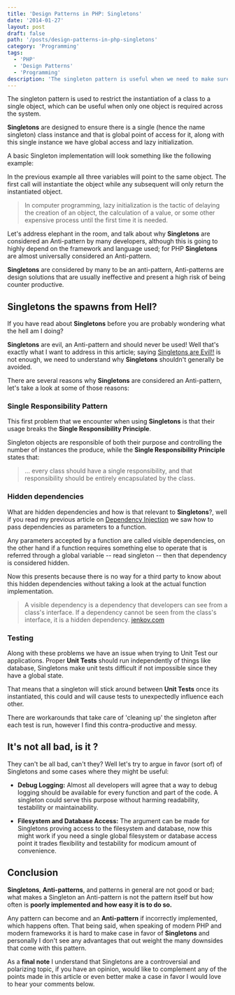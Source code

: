 ```yaml
---
title: 'Design Patterns in PHP: Singletons'
date: '2014-01-27'
layout: post
draft: false
path: '/posts/design-patterns-in-php-singletons'
category: 'Programming'
tags:
  - 'PHP'
  - 'Design Patterns'
  - 'Programming'
description: 'The singleton pattern is useful when we need to make sure we only have a single instance of a class for the entire request lifecycle in a web application. This typically occurs when we have global objects (such as a Configuration class) or a shared resource (such as an event queue).'
---
```


The singleton pattern is used to restrict the instantiation of a class to a single object, which can be useful when only one object is required across the system.

<!-- Patterns are still patterns, poor usage that ends ineffective and complex code which makes them into anti-patterns -->

**Singletons** are designed to ensure there is a single (hence the name singleton) class instance and that is global point of access for it, along with this single instance we have global access and lazy initialization.

A basic Singleton implementation will look something like the following example:

<script src="https://gist.github.com/amacgregor/8660951.js"></script>

In the previous example all three variables will point to the same object. The first call will instantiate the object while any subsequent will only return the instantiated object.

> In computer programming, lazy initialization is the tactic of delaying the creation of an object, the calculation of a value, or some other expensive process until the first time it is needed.

Let's address elephant in the room, and talk about why **Singletons** are considered an Anti-pattern by many developers, although this is going to highly depend on the framework and language used; for PHP **Singletons** are almost universally considered an Anti-pattern.

<div class="notice notice-warning">
	<strong>Singletons</strong> are considered by many to be an anti-pattern, Anti-patterns are design solutions that are usually ineffective and present a high risk of being counter productive.
</div>

## Singletons the spawns from Hell?

If you have read about **Singletons** before you are probably wondering what the hell am I doing?

**Singletons** are evil, an Anti-pattern and should never be used! Well that's exactly what I want to address in this article; saying [Singletons are Evil!!](https://c2.com/cgi/wiki?SingletonsAreEvil) is not enough, we need to understand why **Singletons** shouldn't generally be avoided.

<!-- Add more information about why **Singletons** are evil -->

There are several reasons why **Singletons** are considered an Anti-pattern, let's take a look at some of those reasons:

### Single Responsibility Pattern

This first problem that we encounter when using **Singletons** is that their usage breaks the **Single Responsibility Principle**.

Singleton objects are responsible of both their purpose and controlling the number of instances the produce, while the **Single Responsibility Principle** states that:

> ... every class should have a single responsibility, and that responsibility should be entirely encapsulated by the class.

### Hidden dependencies

What are hidden dependencies and how is that relevant to **Singletons**?, well if you read my previous article on [Dependency Injection](https://coderoncode.com/2014/01/06/dependency-injection-php.html) we saw how to pass dependencies as parameters to a function.

Any parameters accepted by a function are called visible dependencies, on the other hand if a function requires something else to operate that is referred through a global variable -- read singleton -- then that dependency is considered hidden.

Now this presents because there is no way for a third party to know about this hidden dependencies without taking a look at the actual function implementation.

> A visible dependency is a dependency that developers can see from a class's interface. If a dependency cannot be seen from the class's interface, it is a hidden dependency. [jenkov.com](https://tutorials.jenkov.com/ood/understanding-dependencies.html#visiblehidden)

### Testing

Along with these problems we have an issue when trying to Unit Test our applications. Proper **Unit Tests** should run independently of things like database, Singletons make unit tests difficult if not impossible since they have a global state.

That means that a singleton will stick around between **Unit Tests** once its instantiated, this could and will cause tests to unexpectedly influence each other.

There are workarounds that take care of 'cleaning up' the singleton after each test is run, however I find this contra-productive and messy.

## It's not all bad, is it ?

They can't be all bad, can't they? Well let's try to argue in favor (sort of) of Singletons and some cases where they might be useful:

- **Debug Logging:** Almost all developers will agree that a way to debug logging should be available for every function and part of the code. A singleton could serve this purpose without harming readability, testability or maintainability.

- **Filesystem and Database Access:** The argument can be made for Singletons proving access to the filesystem and database, now this might work if you need a single global filesystem or database access point it trades flexibility and testability for modicum amount of convenience.

## Conclusion

**Singletons**, **Anti-patterns**, and patterns in general are not good or bad; what makes a Singleton an Anti-pattern is not the pattern itself but how often is **poorly implemented and how easy it is to do so.**

Any pattern can become and an **Anti-pattern** if incorrectly implemented, which happens often. That being said, when speaking of modern PHP and modern frameworks it is hard to make case in favor of **Singletons** and personally I don't see any advantages that out weight the many downsides that come with this pattern.

<div class="notice notice-warning">
	As a <strong>final note</strong> I understand that Singletons are a controversial and polarizing topic, if you have an opinion, would like to complement any of the points made in this article or even better make a case in favor I would love to hear your comments below.
</div>
